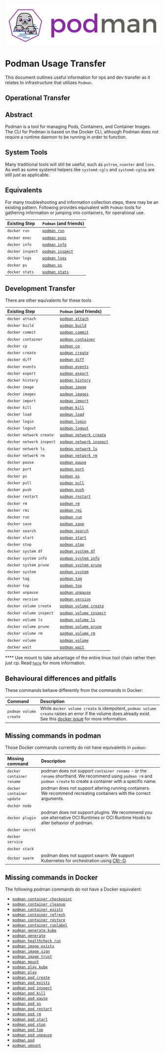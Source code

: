 ![PODMAN logo](logo/podman-logo-source.svg)
# Podman Usage Transfer

This document outlines useful information for ops and dev transfer as it relates to infrastructure that utilizes `Podman`.

## Operational Transfer

## Abstract

Podman is a tool for managing Pods, Containers, and Container Images.  The CLI
for Podman is based on the Docker CLI, although Podman does not require a
runtime daemon to be running in order to function.

## System Tools

Many traditional tools will still be useful, such as `pstree`, `nsenter` and `lsns`.
As well as some systemd helpers like `systemd-cgls` and `systemd-cgtop` are still just as applicable.

## Equivalents

For many troubleshooting and information collection steps, there may be an existing pattern.
Following provides equivalent with `Podman` tools for gathering information or jumping into containers, for operational use.

| Existing Step | `Podman` (and friends) |
| :--- | :--- |
| `docker run`  | [`podman run`](./docs/source/markdown/podman-run.1.md) |
| `docker exec` | [`podman exec`](./docs/source/markdown/podman-exec.1.md) |
| `docker info` | [`podman info`](./docs/source/markdown/podman-info.1.md)  |
| `docker inspect` | [`podman inspect`](./docs/source/markdown/podman-inspect.1.md)       |
| `docker logs` | [`podman logs`](./docs/source/markdown/podman-logs.1.md)                 |
| `docker ps`   | [`podman ps`](./docs/source/markdown/podman-ps.1.md) |
| `docker stats`| [`podman stats`](./docs/source/markdown/podman-stats.1.md)|

## Development Transfer

There are other equivalents for these tools

| Existing Step | `Podman` (and friends) |
| :--- | :--- |
| `docker attach`  | [`podman attach`](./docs/source/markdown/podman-attach.1.md)    |
| `docker build`   | [`podman build`](./docs/source/markdown/podman-build.1.md)      |
| `docker commit`  | [`podman commit`](./docs/source/markdown/podman-commit.1.md)    |
| `docker container`|[`podman container`](./docs/source/markdown/podman-container.1.md) |
| `docker cp`      | [`podman cp`](./docs/source/markdown/podman-cp.1.md)            |
| `docker create`  | [`podman create`](./docs/source/markdown/podman-create.1.md)    |
| `docker diff`    | [`podman diff`](./docs/source/markdown/podman-diff.1.md)        |
| `docker events`  | [`podman events`](./docs/source/markdown/podman-events.1.md)    |
| `docker export`  | [`podman export`](./docs/source/markdown/podman-export.1.md)    |
| `docker history` | [`podman history`](./docs/source/markdown/podman-history.1.md)  |
| `docker image`   | [`podman image`](./docs/source/markdown/podman-image.1.md)        |
| `docker images`  | [`podman images`](./docs/source/markdown/podman-images.1.md)    |
| `docker import`  | [`podman import`](./docs/source/markdown/podman-import.1.md)    |
| `docker kill`    | [`podman kill`](./docs/source/markdown/podman-kill.1.md)        |
| `docker load`    | [`podman load`](./docs/source/markdown/podman-load.1.md)        |
| `docker login`   | [`podman login`](./docs/source/markdown/podman-login.1.md)      |
| `docker logout`  | [`podman logout`](./docs/source/markdown/podman-logout.1.md)    |
| `docker network create`  | [`podman network create`](./docs/source/markdown/podman-network-create.1.md)   |
| `docker network inspect` | [`podman network inspect`](./docs/source/markdown/podman-network-inspect.1.md) |
| `docker network ls`      | [`podman network ls`](./docs/source/markdown/podman-network-ls.1.md)           |
| `docker network rm`      | [`podman network rm`](./docs.source/markdown/podman-network-rm.1.md)           |
| `docker pause`   | [`podman pause`](./docs/source/markdown/podman-pause.1.md)      |
| `docker port`    | [`podman port`](./docs/source/markdown/podman-port.1.md)        |
| `docker ps`      | [`podman ps`](./docs/source/markdown/podman-ps.1.md)            |
| `docker pull`    | [`podman pull`](./docs/source/markdown/podman-pull.1.md)        |
| `docker push`    | [`podman push`](./docs/source/markdown/podman-push.1.md)        |
| `docker restart` | [`podman restart`](./docs/source/markdown/podman-restart.1.md)  |
| `docker rm`      | [`podman rm`](./docs/source/markdown/podman-rm.1.md)            |
| `docker rmi`     | [`podman rmi`](./docs/source/markdown/podman-rmi.1.md)          |
| `docker run`     | [`podman run`](./docs/source/markdown/podman-run.1.md)          |
| `docker save`    | [`podman save`](./docs/source/markdown/podman-save.1.md)        |
| `docker search`  | [`podman search`](./docs/source/markdown/podman-search.1.md)    |
| `docker start`   | [`podman start`](./docs/source/markdown/podman-start.1.md)      |
| `docker stop`    | [`podman stop`](./docs/source/markdown/podman-stop.1.md)        |
| `docker system df`     | [`podman system df`](./docs/source/markdown/podman-system-df.1.md)          |
| `docker system info`   | [`podman system info`](./docs/source/markdown/podman-system-info.1.md)      |
| `docker system prune`  | [`podman system prune`](./docs/source/markdown/podman-system-prune.1.md)    |
| `docker system`        | [`podman system`](./docs/source/markdown/podman-system.1.md)                |
| `docker tag`     | [`podman tag`](./docs/source/markdown/podman-tag.1.md)          |
| `docker top`     | [`podman top`](./docs/source/markdown/podman-top.1.md)          |
| `docker unpause` | [`podman unpause`](./docs/source/markdown/podman-unpause.1.md)  |
| `docker version` | [`podman version`](./docs/source/markdown/podman-version.1.md)  |
| `docker volume create` | [`podman volume create`](./docs/source/markdown/podman-volume-create.1.md)  |
| `docker volume inspect`| [`podman volume inspect`](./docs/source/markdown/podman-volume-inspect.1.md)|
| `docker volume ls`     | [`podman volume ls`](./docs/source/markdown/podman-volume-ls.1.md)          |
| `docker volume prune`  | [`podman volume prune`](./docs/source/markdown/podman-volume-prune.1.md)    |
| `docker volume rm`     | [`podman volume rm`](./docs/source/markdown/podman-volume-rm.1.md)          |
| `docker volume`  | [`podman volume`](./docs/source/markdown/podman-volume.1.md)			|
| `docker wait`          | [`podman wait`](./docs/source/markdown/podman-wait.1.md)		       |

**** Use mount to take advantage of the entire linux tool chain rather then just cp.  Read [`here`](./docs/podman-cp.1.md) for more information.

## Behavioural differences and pitfalls

These commands behave differently from the commands in Docker:

| Command | Description |
| :--- | :--- |
| `podman volume create` | While `docker volume create` is idempotent, `podman volume create` raises an error if the volume does already exist. See this [docker issue](https://github.com/moby/moby/issues/16068) for more information.|

## Missing commands in podman

Those Docker commands currently do not have equivalents in `podman`:

| Missing command | Description|
| :--- | :--- |
| `docker container rename`   | podman does not support `container rename` - or the `rename` shorthand. We recommend using `podman rm` and  `podman create` to create a container with a specific name.|
| `docker container update`  | podman does not support altering running containers. We recommend recreating containers with the correct arguments.|
| `docker node`     ||
| `docker plugin`   | podman does not support plugins.  We recommend you use alternative OCI Runtimes or OCI Runtime Hooks to alter behavior of podman.|
| `docker secret`   ||
| `docker service`  ||
| `docker stack`    ||
| `docker swarm`    | podman does not support swarm.  We support Kubernetes for orchestration using [CRI-O](https://github.com/cri-o/cri-o).|

## Missing commands in Docker

The following podman commands do not have a Docker equivalent:

* [`podman container checkpoint`](/docs/source/markdown/podman-container-checkpoint.1.md)
* [`podman container cleanup`](/docs/source/markdown/podman-container-cleanup.1.md)
* [`podman container exists`](/docs/source/markdown/podman-container-exists.1.md)
* [`podman container refresh`](/docs/source/markdown/podman-container-refresh.1.md)
* [`podman container restore`](/docs/source/markdown/podman-container-restore.1.md)
* [`podman container runlabel`](/docs/source/markdown/podman-container-runlabel.1.md)
* [`podman generate kube`](./docs/source/markdown/podman-generate-kube.1.md)
* [`podman generate`](./docs/source/markdown/podman-generate.1.md)
* [`podman healthcheck run`](/docs/source/markdown/podman-healthcheck-run.1.md)
* [`podman image exists`](./docs/source/markdown/podman-image-exists.1.md)
* [`podman image sign`](./docs/source/markdown/podman-image-sign.1.md)
* [`podman image trust`](./docs/source/markdown/podman-image-trust.1.md)
* [`podman mount`](./docs/source/markdown/podman-mount.1.md)
* [`podman play kube`](./docs/source/markdown/podman-play-kube.1.md)
* [`podman play`](./docs/source/markdown/podman-play.1.md)
* [`podman pod create`](./docs/source/markdown/podman-pod-create.1.md)
* [`podman pod exists`](./docs/source/markdown/podman-pod-exists.1.md)
* [`podman pod inspect`](./docs/source/markdown/podman-pod-inspect.1.md)
* [`podman pod kill`](./docs/source/markdown/podman-pod-kill.1.md)
* [`podman pod pause`](./docs/source/markdown/podman-pod-pause.1.md)
* [`podman pod ps`](./docs/source/markdown/podman-pod-ps.1.md)
* [`podman pod restart`](./docs/source/markdown/podman-pod-restart.1.md)
* [`podman pod rm`](./docs/source/markdown/podman-pod-rm.1.md)
* [`podman pod start`](./docs/source/markdown/podman-pod-start.1.md)
* [`podman pod stop`](./docs/source/markdown/podman-pod-stop.1.md)
* [`podman pod top`](./docs/source/markdown/podman-pod-top.1.md)
* [`podman pod unpause`](./docs/source/markdown/podman-pod-unpause.1.md)
* [`podman pod`](./docs/source/markdown/podman-pod.1.md)
* [`podman umount`](./docs/source/markdown/podman-umount.1.md)
